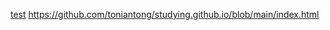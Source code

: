 [test](https://toniantong.github.io/SelfNotes.github.io/advenitio-master/public/TWOZTT.html)
https://github.com/toniantong/studying.github.io/blob/main/index.html